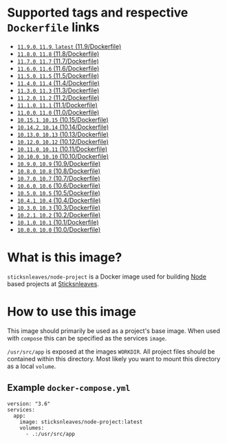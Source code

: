 # Supported tags and respective `Dockerfile` links

* [`11.9.0`, `11.9`, `latest` (11.9/Dockerfile)](https://github.com/sticksnleaves/docker-node-project/blob/cc1d66e05f69baabcc1023d4b4beee458c1a07ac/Dockerfile)
* [`11.8.0`, `11.8` (11.8/Dockerfile)](https://github.com/sticksnleaves/docker-node-project/blob/2c679e61d638c828897dbfcbfa06046e47589e75/Dockerfile)
* [`11.7.0`, `11.7` (11.7/Dockerfile)](https://github.com/sticksnleaves/docker-node-project/blob/70f56902d9530da3410e02018d4796eb7548c4f8/Dockerfile)
* [`11.6.0`, `11.6` (11.6/Dockerfile)](https://github.com/sticksnleaves/docker-node-project/blob/25ae1fe4d6cde4dca3725bf896f5bd7999a76a00/Dockerfile)
* [`11.5.0`, `11.5` (11.5/Dockerfile)](https://github.com/sticksnleaves/docker-node-project/blob/1eb81aec8224c3e412ca058adb45ea221e4f262a/Dockerfile)
* [`11.4.0`, `11.4` (11.4/Dockerfile)](https://github.com/sticksnleaves/docker-node-project/blob/3d9d937bf5d638ba1fa5bdf96a632863728c730c/Dockerfile)
* [`11.3.0`, `11.3` (11.3/Dockerfile)](https://github.com/sticksnleaves/docker-node-project/blob/2d953aa7843e6ed7962c7807d0117a55d8a24913/Dockerfile)
* [`11.2.0`, `11.2` (11.2/Dockerfile)](https://github.com/sticksnleaves/docker-node-project/blob/a316090dedac829d26a9dafe1ade062920cc137d/Dockerfile)
* [`11.1.0`, `11.1` (11.1/Dockerfile)](https://github.com/sticksnleaves/docker-node-project/blob/b2d2fcb645eeb3cb2ee420078433301ab05584f1/Dockerfile)
* [`11.0.0`, `11.0` (11.0/Dockerfile)](https://github.com/sticksnleaves/docker-node-project/blob/b2d2fcb645eeb3cb2ee420078433301ab05584f1/Dockerfile)
* [`10.15.1`, `10.15` (10.15/Dockerfile)](https://github.com/sticksnleaves/docker-node-project/blob/5d2b42ca32e06e12418e7264df1964d507c3af3b/Dockerfile)
* [`10.14.2`, `10.14` (10.14/Dockerfile)](https://github.com/sticksnleaves/docker-node-project/blob/34cbf7029c7d45daed49794a2309e42d959aa243/Dockerfile)
* [`10.13.0`, `10.13` (10.13/Dockerfile)](https://github.com/sticksnleaves/docker-node-project/blob/2eaf3e5a08c70c8b63dab8a748d51afd884a2f72/Dockerfile)
* [`10.12.0`, `10.12` (10.12/Dockerfile)](https://github.com/sticksnleaves/docker-node-project/blob/ee469cd80672f852fee63c812e16fd8851586a5a/Dockerfile)
* [`10.11.0`, `10.11` (10.11/Dockerfile)](https://github.com/sticksnleaves/docker-node-project/blob/dcad69d3cc7583c45e69f689e30d3a53402d9afd/Dockerfile)
* [`10.10.0`, `10.10` (10.10/Dockerfile)](https://github.com/sticksnleaves/docker-node-project/blob/a2e7ba6b76b4cd0b2d51803cebb8851a369a5774/Dockerfile)
* [`10.9.0`, `10.9` (10.9/Dockerfile)](https://github.com/sticksnleaves/docker-node-project/blob/682a908b1d2a061efc8a03adea240ae01f678460/Dockerfile)
* [`10.8.0`, `10.8` (10.8/Dockerfile)](https://github.com/sticksnleaves/docker-node-project/blob/acb5840e0db60470132453f5b5efb976579f1674/Dockerfile)
* [`10.7.0`, `10.7` (10.7/Dockerfile)](https://github.com/sticksnleaves/docker-node-project/blob/cb484f4d7f39f5d0e62ce75e7f057eb48c2de81c/Dockerfile)
* [`10.6.0`, `10.6` (10.6/Dockerfile)](https://github.com/sticksnleaves/docker-node-project/blob/391d2cf13e09689a907192e3a38d727cdcacf776/Dockerfile)
* [`10.5.0`, `10.5` (10.5/Dockerfile)](https://github.com/sticksnleaves/docker-node-project/blob/677c5c85d183c092e7f825f04b8a597579c59893/Dockerfile)
* [`10.4.1`, `10.4` (10.4/Dockerfile)](https://github.com/sticksnleaves/docker-node-project/blob/8ee51db58d3ad709a148627084f518e98db60ff3/Dockerfile)
* [`10.3.0`, `10.3` (10.3/Dockerfile)](https://github.com/sticksnleaves/docker-node-project/blob/6b075c261976fbfdbdf6b65b4fd6bc43fefc64a2/Dockerfile)
* [`10.2.1`, `10.2` (10.2/Dockerfile)](https://github.com/sticksnleaves/docker-node-project/blob/d6a0a7bcd3b0ee53e8fc9baed861ea81157058c5/Dockerfile)
* [`10.1.0`, `10.1` (10.1/Dockerfile)](https://github.com/sticksnleaves/docker-node-project/blob/413a751f3b94cc17f56ed42182995bdcca91e7fe/Dockerfile)
* [`10.0.0`, `10.0` (10.0/Dockerfile)](https://github.com/sticksnleaves/docker-node-project/blob/86470a404d6fc1b4bb40176b41edab61cb79629a/Dockerfile)

# What is this image?

`sticksnleaves/node-project` is a Docker image used for building
[Node](https://nodejs.org/en/) based projects at
[Sticksnleaves](http://www.sticksnleaves.com).

# How to use this image

This image should primarily be used as a project's base image. When used with
`compose` this can be specified as the services `image`.

`/usr/src/app` is exposed at the images `WORKDIR`. All project files should
be contained within this directory. Most likely you want to mount this directory
as a local `volume`.

## Example `docker-compose.yml`

```
version: "3.6"
services:
  app:
    image: sticksnleaves/node-project:latest
    volumes:
      - .:/usr/src/app
```
